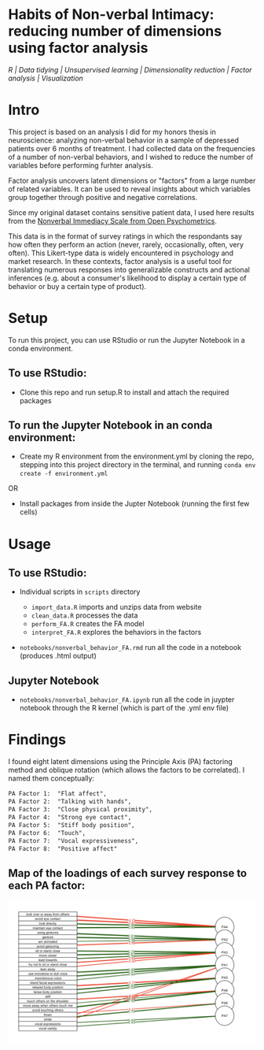 # Habits of Non-verbal Intimacy: reducing number of dimensions using factor analysis

*R | Data tidying | Unsupervised learning | Dimensionality reduction | Factor analysis | Visualization*

# Intro

This project is based on an analysis I did for my honors thesis in neuroscience: analyzing non-verbal behavior in a sample of depressed patients over 6 months of treatment. I had collected data on the frequencies of a number of non-verbal behaviors, and I wished to reduce the number of variables before performing furhter analysis. 

Factor analysis uncovers latent dimensions or "factors" from a large number of related variables. It can be used to reveal insights about which variables group together through positive and negative correlations. 

Since my original dataset contains sensitive patient data, I used here results from the [Nonverbal Immediacy Scale from Open Psychometrics](https://openpsychometrics.org/tests/NIS/).

This data is in the format of survey ratings in which the respondants say how often they perform an action (never, rarely, occasionally, often, very often). This Likert-type data is widely encountered in psychology and market research. In these contexts, factor analysis is a useful tool for translating numerous responses into generalizable constructs and actional inferences (e.g. about a consumer's likelihood to display a certain type of behavior or buy a certain type of product).

# Setup

To run this project, you can use RStudio or run the Jupyter Notebook in a conda environment.


## To use RStudio:
- Clone this repo and run setup.R to install and attach the required packages

## To run the Jupyter Notebook in an conda environment: 
- Create my R environment from the environment.yml by cloning the repo, stepping into this project directory in the terminal, and running `conda env create -f environment.yml`

OR

- Install packages from inside the Jupter Notebook (running the first few cells) 

# Usage

## To use RStudio:
- Individual scripts in `scripts` directory
    - `import_data.R` imports and unzips data from website
    - `clean_data.R` processes the data
    - `perform_FA.R` creates the FA model
    - `interpret_FA.R` explores the behaviors in the factors

- `notebooks/nonverbal_behavior_FA.rmd` run all the code in a notebook (produces .html output)

## Jupyter Notebook
- `notebooks/nonverbal_behavior_FA.ipynb` run all the code in juypter notebook through the R kernel (which is part of the .yml env file)

# Findings

I found eight latent dimensions using the Principle Axis (PA) factoring method and oblique rotation (which allows the factors to be correlated). I named them conceptually:

    PA Factor 1:  "Flat affect", 
    PA Factor 2:  "Talking with hands", 
    PA Factor 3:  "Close physical proximity", 
    PA Factor 4:  "Strong eye contact", 
    PA Factor 5:  "Stiff body position", 
    PA Factor 6:  "Touch", 
    PA Factor 7:  "Vocal expressiveness", 
    PA Factor 8:  "Positive affect"

## Map of the loadings of each survey response to each PA factor:
![loadings_plot.png](img/loadings_plot.png)